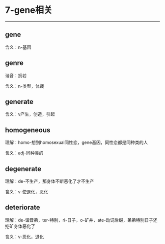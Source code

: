 # 7-gene相关

---

## gene

含义：n-基因


## genre

谐音：拥若

含义：n-类型，体裁


## generate

含义：v产生，创造，引起


## homogeneous

理解：homo-想到homosexual同性恋，gene基因，同性恋都是同种类的人

含义：adj-同种类的


## degenerate

理解：de-不生产，那身体不断恶化了才不生产

含义：v-使退化，恶化


## deteriorate

理解：de-谐音弟，ter-特别，ri-日子，o-矿井，ate-动词后缀，弟弟特别日子还挖矿身体恶化了

含义：v-恶化，退化